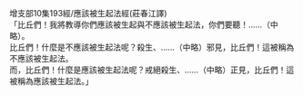 增支部10集193經/應該被生起法經(莊春江譯)  
「比丘們！我將教導你們應該被生起與不應該被生起法，你們要聽！……（中略）。  
比丘們！什麼是不應該被生起法呢？殺生、……（中略）邪見，比丘們！這被稱為不應該被生起法。  
而，比丘們！什麼是應該被生起法呢？戒絕殺生、……（中略）正見，比丘們！這被稱為應該被生起法。」  
  
  
